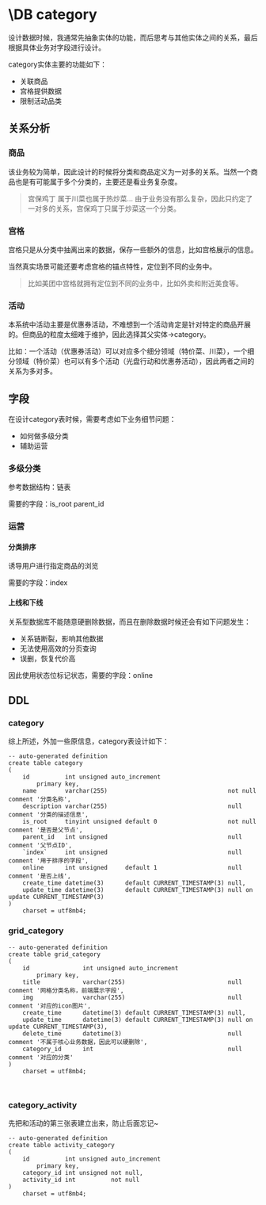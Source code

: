 # \DB category

设计数据时候，我通常先抽象实体的功能，而后思考与其他实体之间的关系，最后根据具体业务对字段进行设计。

category实体主要的功能如下：

- 关联商品
- 宫格提供数据
- 限制活动品类

## 关系分析

### 商品

该业务较为简单，因此设计的时候将分类和商品定义为一对多的关系。当然一个商品也是有可能属于多个分类的，主要还是看业务复杂度。

> 宫保鸡丁 属于川菜也属于热炒菜... 由于业务没有那么复杂，因此只约定了一对多的关系，宫保鸡丁只属于炒菜这一个分类。

### 宫格

宫格只是从分类中抽离出来的数据，保存一些额外的信息，比如宫格展示的信息。

当然真实场景可能还要考虑宫格的锚点特性，定位到不同的业务中。

> 比如美团中宫格就拥有定位到不同的业务中，比如外卖和附近美食等。

### 活动

本系统中活动主要是优惠券活动，不难想到一个活动肯定是针对特定的商品开展的。但商品的粒度太细难于维护，因此选择其父实体->category。

比如：一个活动（优惠券活动）可以对应多个细分领域（特价菜、川菜），一个细分领域（特价菜）也可以有多个活动（光盘行动和优惠券活动），因此两者之间的关系为多对多。

## 字段

在设计category表时候，需要考虑如下业务细节问题：

- 如何做多级分类
- 辅助运营

### 多级分类

参考数据结构：链表

需要的字段：is_root parent_id

### 运营

#### 分类排序

诱导用户进行指定商品的浏览

需要的字段：index

#### 上线和下线

关系型数据库不能随意硬删除数据，而且在删除数据时候还会有如下问题发生：

- 关系链断裂，影响其他数据
- 无法使用高效的分页查询
- 误删，恢复代价高

因此使用状态位标记状态，需要的字段：online

## DDL

### category

综上所述，外加一些原信息，category表设计如下：

```mysql
-- auto-generated definition
create table category
(
    id          int unsigned auto_increment
        primary key,
    name        varchar(255)                                  not null comment '分类名称',
    description varchar(255)                                  null comment '分类的描述信息',
    is_root     tinyint unsigned default 0                    not null comment '是否是父节点',
    parent_id   int unsigned                                  null comment '父节点ID',    
    `index`     int unsigned                                  null comment '用于排序的字段',
    online      int unsigned     default 1                    null comment '是否上线',    
    create_time datetime(3)      default CURRENT_TIMESTAMP(3) null,
    update_time datetime(3)      default CURRENT_TIMESTAMP(3) null on update CURRENT_TIMESTAMP(3)
)
    charset = utf8mb4;
```

### grid_category



```mysql
-- auto-generated definition
create table grid_category
(
    id               int unsigned auto_increment
        primary key,
    title            varchar(255)                             null comment '网格分类名称，前端展示字段',
    img              varchar(255)                             null comment '对应的icon图片',
    create_time      datetime(3) default CURRENT_TIMESTAMP(3) null,
    update_time      datetime(3) default CURRENT_TIMESTAMP(3) null on update CURRENT_TIMESTAMP(3),
    delete_time      datetime(3)                              null comment '不属于核心业务数据，因此可以硬删除',
    category_id      int                                      null comment '对应的分类'
)
    charset = utf8mb4;

	
```

### category_activity

先把和活动的第三张表建立出来，防止后面忘记~

```mysql
-- auto-generated definition
create table activity_category
(
    id          int unsigned auto_increment
        primary key,
    category_id int unsigned not null,
    activity_id int          not null
)
    charset = utf8mb4;


```